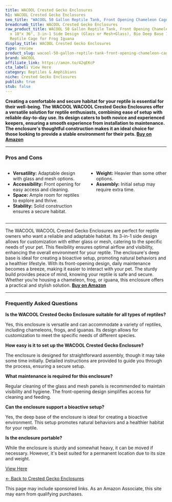 ```yaml
---
title: WACOOL Crested Gecko Enclosures
h1: WACOOL Crested Gecko Enclosures
seo_title: "WACOOL 50 Gallon Reptile Tank, Front Opening Chameleon Cage\u2026"
breadcrumb_title: WACOOL Crested Gecko Enclosures
raw_product_title: WACOOL 50 Gallon Reptile Tank, Front Opening Chameleon Cage 18"
  x 18"x 36", 3-in-1 Side Design (Glass or Mesh+Glass), Bio Deep Base 10" Vertical
  Reptile Cage for Frog Iguana
display_title: WACOOL Crested Gecko Enclosures
type: review
product_slug: wacool-50-gallon-reptile-tank-front-opening-chameleon-cage-18-x-18-x-36-9f550250
brand: WACOOL
affiliate_link: https://amzn.to/42qEKcP
cta_label: View Here
category: Reptiles & Amphibians
niche: Crested Gecko Enclosures
publish: true
stub: false
---
```


<div id="intro" class="full-width">
  <p><strong>Creating a comfortable and secure habitat for your reptile is essential for their well-being. The WACOOL WACOOL Crested Gecko Enclosures offer a versatile solution for reptile enthusiasts, combining ease of setup with reliable day-to-day use. Its design caters to both novice and experienced keepers, ensuring a smooth experience from installation to maintenance. The enclosure's thoughtful construction makes it an ideal choice for those looking to provide a stable environment for their pets. <a href="https://amzn.to/42qEKcP" rel="nofollow sponsored noopener" target="_blank"><strong>Buy on Amazon</strong></a></strong></p>
</div>

<hr />
<h3 id="pros-cons">Pros and Cons</h3>
<div class="pc-grid" style="display:grid;grid-template-columns:1fr 1fr;gap:16px;">
  <ul>
    <li><strong>Versatility:</strong> Adaptable design with glass and mesh options.</li>
    <li><strong>Accessibility:</strong> Front opening for easy access and cleaning.</li>
    <li><strong>Space:</strong> Ample room for reptiles to explore and thrive.</li>
    <li><strong>Stability:</strong> Solid construction ensures a secure habitat.</li>
  </ul>
  <ul>
    <li><strong>Weight:</strong> Heavier than some other options.</li>
    <li><strong>Assembly:</strong> Initial setup may require extra time.</li>
  </ul>
</div>
<hr />

<div class="full-width">
  <p>The WACOOL WACOOL Crested Gecko Enclosures are perfect for reptile owners who want a reliable and adaptable habitat. Its 3-in-1 side design allows for customization with either glass or mesh, catering to the specific needs of your pet. This flexibility ensures optimal airflow and visibility, enhancing the overall environment for your reptile. The enclosure's deep base is ideal for creating a bioactive setup, promoting natural behaviors and a healthier lifestyle. With its front-opening design, daily maintenance becomes a breeze, making it easier to interact with your pet. The sturdy build provides peace of mind, knowing your reptile is safe and secure. Whether you’re housing a chameleon, frog, or iguana, this enclosure offers a practical and stylish solution. <a href="https://amzn.to/42qEKcP" rel="nofollow sponsored noopener" target="_blank"><strong>Buy on Amazon</strong></a></p>
</div>

<hr />
<h3 id="faqs">Frequently Asked Questions</h3>

<p><strong>Is the WACOOL Crested Gecko Enclosure suitable for all types of reptiles?</strong></p>
<p>Yes, this enclosure is versatile and can accommodate a variety of reptiles, including chameleons, frogs, and iguanas. Its design allows for customization to meet the specific needs of different species.</p>

<p><strong>How easy is it to set up the WACOOL Crested Gecko Enclosure?</strong></p>
<p>The enclosure is designed for straightforward assembly, though it may take some time initially. Detailed instructions are provided to guide you through the process, ensuring a secure setup.</p>

<p><strong>What maintenance is required for this enclosure?</strong></p>
<p>Regular cleaning of the glass and mesh panels is recommended to maintain visibility and hygiene. The front-opening design simplifies access for cleaning and feeding.</p>

<p><strong>Can the enclosure support a bioactive setup?</strong></p>
<p>Yes, the deep base of the enclosure is ideal for creating a bioactive environment. This setup promotes natural behaviors and a healthier habitat for your reptile.</p>

<p><strong>Is the enclosure portable?</strong></p>
<p>While the enclosure is sturdy and somewhat heavy, it can be moved if necessary. However, it's best suited for a permanent location due to its size and weight.</p>
<p><a class="btn" href="https://amzn.to/42qEKcP" target="_blank" rel="nofollow sponsored noopener">View Here</a></p>
<p><a href="/roundups/reptiles-amphibians/crested-gecko-enclosures/">← Back to Crested Gecko Enclosures</a></p>
<aside class="disclosure">This page may include sponsored links. As an Amazon Associate, this site may earn from qualifying purchases.</aside>
